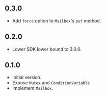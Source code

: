 ## 0.3.0

- Add `force` option to `Mailbox`'s `put` method.

## 0.2.0

- Lower SDK lower bound to 3.0.0.

## 0.1.0

- Initial version.
- Expose `Mutex` and `ConditionVariable`
- Implement `Mailbox`.
